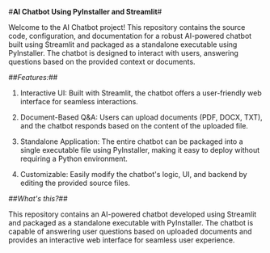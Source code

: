 #**AI Chatbot Using PyInstaller and Streamlit**#

Welcome to the AI Chatbot project! This repository contains the source code, configuration, and documentation for a robust AI-powered chatbot built using Streamlit and packaged as a standalone executable using PyInstaller. The chatbot is designed to interact with users, answering questions based on the provided context or documents.

##*Features:*##

1. Interactive UI: Built with Streamlit, the chatbot offers a user-friendly web interface for seamless interactions.

2. Document-Based Q&A: Users can upload documents (PDF, DOCX, TXT), and the chatbot responds based on the content of the uploaded file.

3. Standalone Application: The entire chatbot can be packaged into a single executable file using PyInstaller, making it easy to deploy without requiring a Python environment.

4. Customizable: Easily modify the chatbot's logic, UI, and backend by editing the provided source files.

##*What's this?*##

This repository contains an AI-powered chatbot developed using Streamlit and packaged as a standalone executable with PyInstaller. The chatbot is capable of answering user questions based on uploaded documents and provides an interactive web interface for seamless user experience.
